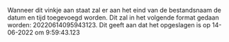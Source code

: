 Wanneer dit vinkje aan staat zal er aan het eind van de bestandsnaam de datum en tijd toegevoegd worden. Dit zal in het volgende format gedaan worden: 20220614095943123. Dit geeft aan dat het opgeslagen is op 14-06-2022 om 9:59:43.123
